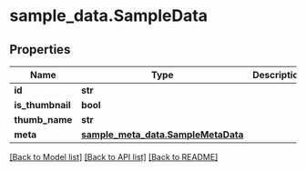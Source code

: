 # sample_data.SampleData

## Properties
Name | Type | Description | Notes
------------ | ------------- | ------------- | -------------
**id** | **str** |  | 
**is_thumbnail** | **bool** |  | 
**thumb_name** | **str** |  | 
**meta** | [**sample_meta_data.SampleMetaData**](SampleMetaData.md) |  | 

[[Back to Model list]](../README.md#documentation-for-models) [[Back to API list]](../README.md#documentation-for-api-endpoints) [[Back to README]](../README.md)


